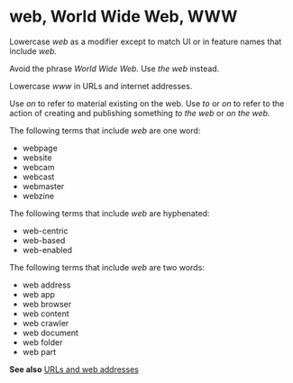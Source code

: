 # web, World Wide Web, WWW

Lowercase *web* as a modifier except to match UI or in feature names that include *web.* 

Avoid the phrase *World Wide Web.* Use *the web* instead. 

Lowercase *www* in URLs and internet addresses. 

Use *on* to refer to material existing on the web. Use *to* or *on* to refer to the action of creating and publishing something *to the web* or *on the web.*

The following terms that include *web* are one word: 

  - webpage 
  - website 
  - webcam 
  - webcast 
  - webmaster 
  - webzine 

The following terms that include *web* are hyphenated: 

  - web-centric 
  - web-based 
  - web-enabled 

The following terms that include *web* are two words: 

  - web address
  - web app 
  - web browser 
  - web content 
  - web crawler 
  - web document 
  - web folder 
  - web part

**See also** [URLs and web addresses](~/urls-web-addresses.md)
